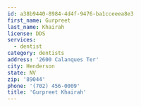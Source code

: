 ```yaml
---
id: a38b9440-8984-4d4f-9476-ba1cceeea8e3
first_name: Gurpreet
last_name: Khairah
license: DDS
services:
  - dentist
category: dentists
address: '2600 Calanques Ter'
city: Henderson
state: NV
zip: '89044'
phone: '(702) 456-0009'
title: 'Gurpreet Khairah'
---
```

